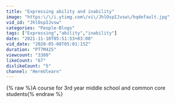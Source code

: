 ```yaml
---
title: "Expressing ability and inability"
image: "https:\/\/i.ytimg.com\/vi\/JhlOspIJvsw\/hqdefault.jpg"
vid_id: "JhlOspIJvsw"
categories: "People-Blogs"
tags: ["Expressing","ability","inability"]
date: "2021-11-10T05:51:53+03:00"
vid_date: "2020-05-08T05:01:15Z"
duration: "PT7M42S"
viewcount: "3380"
likeCount: "67"
dislikeCount: "5"
channel: "HereUlearn"
---
```

{% raw %}A course for 3rd year middle school and common core students{% endraw %}

